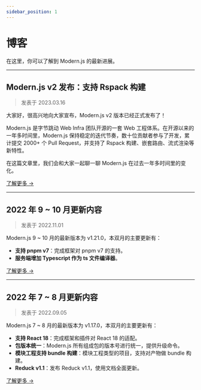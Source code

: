 ```yaml
---
sidebar_position: 1
---
```


# 博客

在这里，你可以了解到 Modern.js 的最新进展。

---

## Modern.js v2 发布：支持 Rspack 构建

> 发表于 2023.03.16

大家好，很高兴地向大家宣布，Modern.js v2 版本已经正式发布了！

Modern.js 是字节跳动 Web Infra 团队开源的一套 Web 工程体系。在开源以来的一年多时间里，Modern.js 保持稳定的迭代节奏，数十位贡献者参与了开发，累计提交 2000+ 个 Pull Request，并支持了 Rspack 构建、嵌套路由、流式渲染等新特性。

在这篇文章里，我们会和大家一起聊一聊 Modern.js 在过去一年多时间里的变化。

[了解更多 →](/blog/updates/v2-release-note)

---

## 2022 年 9 ~ 10 月更新内容

> 发表于 2022.11.01

Modern.js 9 ~ 10 月的最新版本为 v1.21.0，本双月的主要更新有：

- **支持 pnpm v7**：完成框架对 pnpm v7 的支持。
- **服务端增加 Typescript 作为 ts 文件编译器**。

[了解更多 →](/blog/updates/2022-0910-updates)

---

## 2022 年 7 ~ 8 月更新内容

> 发表于 2022.09.05

Modern.js 7 ~ 8 月的最新版本为 v1.17.0，本双月的主要更新有：

- **支持 React 18**：完成框架和插件对 React 18 的适配。
- **包版本统一**：Modern.js 所有组成包的版本号进行统一，提供升级命令。
- **模块工程支持 bundle 构建**：模块工程类型的项目，支持对产物做 bundle 构建。
- **Reduck v1.1**：发布 Reduck v1.1，使用文档全面更新。

[了解更多 →](/blog/updates/2022-0708-updates)
